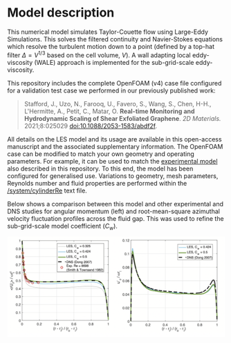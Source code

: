 # Model description

This numerical model simulates Taylor-Couette flow using Large-Eddy Simulations. This solves the filtered continuity and Navier-Stokes equations which resolve the turbulent motion down to a point (defined by a top-hat filter $\Delta = V^{1/3}$ based on the cell volume, $V$). A wall adapting local eddy-viscosity (WALE) approach is implemented for the sub-grid-scale eddy-viscosity.

This repository includes the complete OpenFOAM (v4) case file configured for a validation test case we performed in our previously published work:

> Stafford, J., Uzo, N., Farooq, U., Favero, S., Wang, S., Chen, H-H., L'Hermitte, A., Petit, C., Matar, O. **Real-time Monitoring and Hydrodynamic Scaling of Shear Exfoliated Graphene**. _2D Materials._ 2021;8:025029 [doi:10.1088/2053-1583/abdf2f](https://doi.org/10.1088/2053-1583/abdf2f).

All details on the LES model and its usage are available in this open-access manuscript and the associated supplementary information. The OpenFOAM case can be modified to match your own geometry and operating parameters. For example, it can be used to match the [experimental model](https://github.com/stafforj/Taylor-Couette-Flow/tree/main/Experimental-model) also described in this repository. To this end, the model has been configured for generalised use. Variations to geometry, mesh parameters, Reynolds number and fluid properties are performed within the [/system/cylinderRe](./TaylorCouette-LES/system/cylinderRe) text file.  

Below shows a comparison between this model and other experimental and DNS studies for angular momentum (left) and root-mean-square azimuthal velocity fluctuation profiles across the fluid gap. This was used to refine the sub-grid-scale model coefficient ($C_w$).

![LES-validation](./LES-validation.png)

